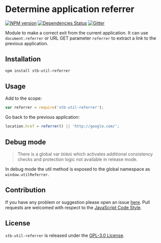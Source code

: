 Determine application referrer
==============================

[![NPM version](https://img.shields.io/npm/v/stb-util-referrer.svg?style=flat-square)](https://www.npmjs.com/package/stb-util-referrer)
[![Dependencies Status](https://img.shields.io/david/stbsdk/util-referrer.svg?style=flat-square)](https://david-dm.org/stbsdk/util-referrer)
[![Gitter](https://img.shields.io/badge/gitter-join%20chat-blue.svg?style=flat-square)](https://gitter.im/DarkPark/stb)


Module to make a correct exit from the current application.
It can use `document.referrer` or URL GET parameter `referrer` to extract a link to the previous application.


## Installation

```bash
npm install stb-util-referrer
```


## Usage

Add to the scope:

```js
var referrer = require('stb-util-referrer');
```

Go back to the previous application:

```js
location.href = referrer() || 'http://google.com/';
```


## Debug mode

> There is a global var `DEBUG` which activates additional consistency checks and protection logic not available in release mode.

In debug mode the util method is exposed to the global namespace as `window.utilReferrer`.


## Contribution

If you have any problem or suggestion please open an issue [here](https://github.com/stbsdk/util-referrer/issues).
Pull requests are welcomed with respect to the [JavaScript Code Style](https://github.com/DarkPark/jscs).


## License

`stb-util-referrer` is released under the [GPL-3.0 License](http://opensource.org/licenses/GPL-3.0).
